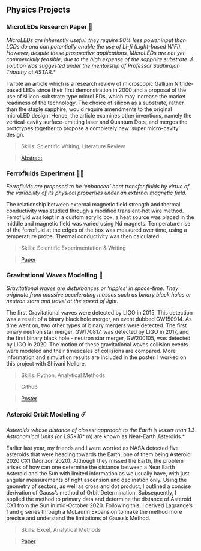## Physics Projects

### MicroLEDs Research Paper 🥼
*MicroLEDs are inherently useful: they require 90% less power input than LCDs do and can potentially enable the use of Li-fi (Light-based WiFi). However, despite these prospective applications, MicroLEDs are not yet commercially feasible, due to the high expense of the sapphire substrate. A solution was suggested under the mentorship of Professor Sudhirajan Tripathy at A*STAR.*

I wrote an article which is a research review of microscopic Gallium Nitride-based LEDs since their first demonstration in 2000 and a proposal of the use of silicon-substrate type microLEDs, which may increase the market readiness of the technology. The choice of silicon as a substrate, rather than the staple sapphire, would require amendments to the original microLED design. Hence, the article examines other inventions, namely the vertical-cavity surface-emitting laser and Quantum Dots, and merges the prototypes together to propose a completely new ‘super micro-cavity’ design.

> Skills: Scientific Writing, Literature Review

> [Abstract](https://drive.google.com/drive/u/2/search?q=microleds)

### Ferrofluids Experiment 👩‍🔬
*Ferrofluids are proposed to be ‘enhanced’ heat transfer fluids by virtue of the variability of its physical properties under an external magnetic field.*

The relationship between external magnetic field strength and thermal conductivity was studied through a modified transient-hot wire method. Ferrofluid was kept in a custom acrylic box, a heat source was placed in the middle and magnetic field was varied using Nd magnets. Temperature rise of the ferrofluid at the edges of the box was measured over time, using a temperature probe. Thermal conductivity was then calculated.

> Skills: Scientific Experimentation & Writing

> [Paper](https://drive.google.com/file/d/1Vz8gSiQ_JxKGfsHGMDfyFlaJm6mnkh4T/view?usp=sharing)

### Gravitational Waves Modelling 🔭
*Gravitational waves are disturbances or ‘ripples’ in space-time. They originate from massive accelerating masses such as binary black holes or neutron stars and travel at the speed of light.*

The first Gravitational waves were detected by LIGO in 2015. This detection was a result of a binary black hole merger, an event dubbed GW150914. As time went on, two other types of binary mergers were detected. The first binary neutron star merger, GW170817, was detected by LIGO in 2017, and the first binary black hole - neutron star merger, GW200105, was detected by LIGO in 2020. The motion of these gravitational waves collision events were modeled and their timescales of collisions are compared. More information and simulation results are included in the poster. I worked on this project with Shivani Nellore.

> Skills: Python, Analytical Methods

> Github

> [Poster](https://drive.google.com/file/d/1HXGZQ2tlFVAbhJxlg5PTQOBApYyYWKSy/view?usp=sharing)

### Asteroid Orbit Modelling ☄️
*Asteroids whose distance of closest approach to the Earth is lesser than 1.3 Astronomical Units (or 1.95×10** m) are known as Near-Earth Asteroids.*

Earlier last year, my friends and I were worried as NASA detected five asteroids that were heading towards the Earth, one of them being Asteroid 2020 CX1 (Monzon 2020). Although they missed the Earth, the problem arises of how can one determine the distance between a Near Earth
Asteroid and the Sun with limited information as we usually have, with just angular measurements of right ascension and declination only. Using the geometry of sectors, as well as cross and dot product, I outlined a concise derivation of Gauss’s method of Orbit Determination. Subsequently, I applied the method to primary data and determine the distance of Asteroid CX1 from the Sun in mid-October 2020. Following this, I derived Lagrange’s f and g series through a McLaurin Expansion to make the method more precise and understand the limitations of Gauss’s Method.

> Skills: Excel, Analytical Methods

> [Paper](https://drive.google.com/file/d/1wdUoEjyaPomQTTdOOs6IcoSMgBUAace9/view?usp=sharing)
